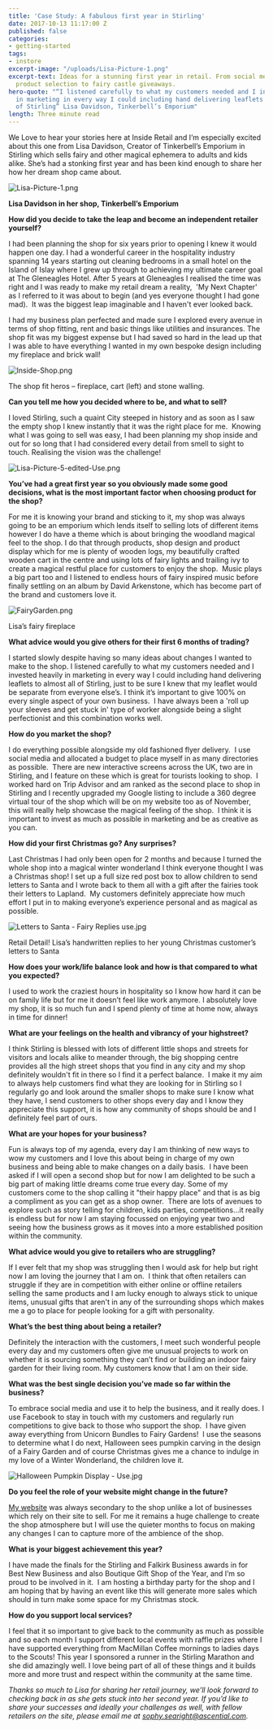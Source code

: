 ```yaml
---
title: 'Case Study: A fabulous first year in Stirling'
date: 2017-10-13 11:17:00 Z
published: false
categories:
- getting-started
tags:
- instore
excerpt-image: "/uploads/Lisa-Picture-1.png"
excerpt-text: Ideas for a stunning first year in retail. From social media to unique
  product selection to fairy castle giveaways.
hero-quote: "“I listened carefully to what my customers needed and I invested heavily
  in marketing in every way I could including hand delivering leaflets to almost all
  of Stirling” Lisa Davidson, Tinkerbell’s Emporium"
length: Three minute read
---
```


We Love to hear your stories here at Inside Retail and I’m especially excited about this one from Lisa Davidson, Creator of Tinkerbell’s Emporium in Stirling which sells fairy and other magical ephemera to adults and kids alike. She’s had a stonking first year and has been kind enough to share her how her dream shop came about.

![Lisa-Picture-1.png](/uploads/Lisa-Picture-1.png)

**Lisa Davidson in her shop, Tinkerbell’s Emporium**

**How did you decide to take the leap and become an independent retailer yourself?**

I had been planning the shop for six years prior to opening I knew it would happen one day. I had a wonderful career in the hospitality industry spanning 14 years starting out cleaning bedrooms in a small hotel on the Island of Islay where I grew up through to achieving my ultimate career goal at The Gleneagles Hotel. After 5 years at Gleneagles I realised the time was right and I was ready to make my retail dream a reality,  'My Next Chapter' as I referred to it was about to begin (and yes everyone thought I had gone mad).  It was the biggest leap imaginable and I haven't ever looked back.

I had my business plan perfected and made sure I explored every avenue in terms of shop fitting, rent and basic things like utilities and insurances. The shop fit was my biggest expense but I had saved so hard in the lead up that I was able to have everything I wanted in my own bespoke design including my fireplace and brick wall!

![Inside-Shop.png](/uploads/Inside-Shop.png)

The shop fit heros – fireplace, cart (left) and stone walling.

**Can you tell me how you decided where to be, and what to sell?**

I loved Stirling, such a quaint City steeped in history and as soon as I saw the empty shop I knew instantly that it was the right place for me.  Knowing what I was going to sell was easy, I had been planning my shop inside and out for so long that I had considered every detail from smell to sight to touch. Realising the vision was the challenge!

![Lisa-Picture-5-edited-Use.png](/uploads/Lisa-Picture-5-edited-Use.png)

**You’ve had a great first year so you obviously made some good decisions, what is the most important factor when choosing product for the shop?**

For me it is knowing your brand and sticking to it, my shop was always going to be an emporium which lends itself to selling lots of different items however I do have a theme which is about bringing the woodland magical feel to the shop. I do that through products, shop design and product display which for me is plenty of wooden logs, my beautifully crafted wooden cart in the centre and using lots of fairy lights and trailing ivy to create a magical restful place for customers to enjoy the shop.  Music plays a big part too and I listened to endless hours of fairy inspired music before finally settling on an album by David Arkenstone, which has become part of the brand and customers love it.

![FairyGarden.png](/uploads/FairyGarden.png)

Lisa’s fairy fireplace

**What advice would you give others for their first 6 months of trading?**

I started slowly despite having so many ideas about changes I wanted to make to the shop.  I listened carefully to what my customers needed and I invested heavily in marketing in every way I could including hand delivering leaflets to almost all of Stirling, just to be sure I knew that my leaflet would be separate from everyone else’s. I think it’s important to give 100% on every single aspect of your own business.  I have always been a 'roll up your sleeves and get stuck in' type of worker alongside being a slight perfectionist and this combination works well.

**How do you market the shop?**

I do everything possible alongside my old fashioned flyer delivery.  I use social media and allocated a budget to place myself in as many directories as possible.  There are new interactive screens across the UK, two are in Stirling, and I feature on these which is great for tourists looking to shop.  I worked hard on Trip Advisor and am ranked as the second place to shop in Stirling and I recently upgraded my Google listing to include a 360 degree virtual tour of the shop which will be on my website too as of November, this will really help showcase the magical feeling of the shop.  I think it is important to invest as much as possible in marketing and be as creative as you can.

**How did your first Christmas go? Any surprises?**

Last Christmas I had only been open for 2 months and because I turned the whole shop into a magical winter wonderland I think everyone thought I was a Christmas shop! I set up a full size red post box to allow children to send letters to Santa and I wrote back to them all with a gift after the fairies took their letters to Lapland.  My customers definitely appreciate how much effort I put in to making everyone’s experience personal and as magical as possible.

![Letters to Santa - Fairy Replies use.jpg](/uploads/Letters%20to%20Santa%20-%20Fairy%20Replies%20use.jpg)

Retail Detail! Lisa’s handwritten replies to her young Christmas customer’s letters to Santa

**How does your work/life balance look and how is that compared to what you expected?**

I used to work the craziest hours in hospitality so I know how hard it can be on family life but for me it doesn’t feel like work anymore. I absolutely love my shop, it is so much fun and I spend plenty of time at home now, always in time for dinner!

**What are your feelings on the health and vibrancy of your highstreet?**

I think Stirling is blessed with lots of different little shops and streets for visitors and locals alike to meander through, the big shopping centre provides all the high street shops that you find in any city and my shop definitely wouldn't fit in there so I find it a perfect balance.  I make it my aim to always help customers find what they are looking for in Stirling so I regularly go and look around the smaller shops to make sure I know what they have, I send customers to other shops every day and I know they appreciate this support, it is how any community of shops should be and I definitely feel part of ours.

**What are your hopes for your business?**

Fun is always top of my agenda, every day I am thinking of new ways to wow my customers and I love this about being in charge of my own business and being able to make changes on a daily basis.  I have been asked if I will open a second shop but for now I am delighted to be such a big part of making little dreams come true every day. Some of my customers come to the shop calling it "their happy place" and that is as big a compliment as you can get as a shop owner.  There are lots of avenues to explore such as story telling for children, kids parties, competitions...it really is endless but for now I am staying focussed on enjoying year two and seeing how the business grows as it moves into a more established position within the community.

**What advice would you give to retailers who are struggling?**

If I ever felt that my shop was struggling then I would ask for help but right now I am loving the journey that I am on.  I think that often retailers can struggle if they are in competition with either online or offline retailers selling the same products and I am lucky enough to always stick to unique items, unusual gifts that aren't in any of the surrounding shops which makes me a go to place for people looking for a gift with personality.

**What’s the best thing about being a retailer?**

Definitely the interaction with the customers, I meet such wonderful people every day and my customers often give me unusual projects to work on whether it is sourcing something they can’t find or building an indoor fairy garden for their living room. My customers know that I am on their side.

**What was the best single decision you’ve made so far within the business?**

To embrace social media and use it to help the business, and it really does. I use Facebook to stay in touch with my customers and regularly run competitions to give back to those who support the shop.  I have given away everything from Unicorn Bundles to Fairy Gardens!  I use the seasons to determine what I do next, Halloween sees pumpkin carving in the design of a Fairy Garden and of course Christmas gives me a chance to indulge in my love of a Winter Wonderland, the children love it.

![Halloween Pumpkin Display - Use.jpg](/uploads/Halloween%20Pumpkin%20Display%20-%20Use.jpg)

**Do you feel the role of your website might change in the future?**

[My website](http://www.tinkerbellsemporium.co.uk/) was always secondary to the shop unlike a lot of businesses which rely on their site to sell. For me it remains a huge challenge to create the shop atmosphere but I will use the quieter months to focus on making any changes I can to capture more of the ambience of the shop.

**What is your biggest achievement this year?**

I have made the finals for the Stirling and Falkirk Business awards in for Best New Business and also Boutique Gift Shop of the Year, and I’m so proud to be involved in it.  I am hosting a birthday party for the shop and I am hoping that by having an event like this will generate more sales which should in turn make some space for my Christmas stock.

**How do you support local services?**

I feel that it so important to give back to the community as much as possible and so each month I support different local events with raffle prizes where I have supported everything from MacMillan Coffee mornings to ladies days to the Scouts! This year I sponsored a runner in the Stirling Marathon and she did amazingly well. I love being part of all of these things and it builds more and more trust and respect within the community at the same time.

*Thanks so much to Lisa for sharing her retail journey, we’ll look forward to checking back in as she gets stuck into her second year. If you’d like to share your successes and ideally your challenges as well, with fellow retailers on the site, please email me at sophy.searight@ascential.com.*